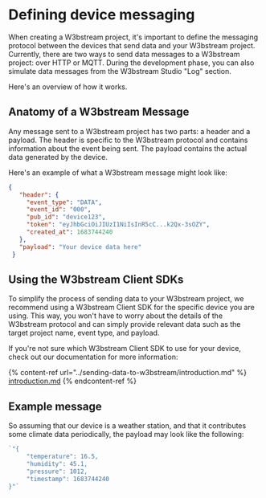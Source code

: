 # Defining device messaging

When creating a W3bstream project, it's important to define the messaging protocol between the devices that send data and your W3bstream project. Currently, there are two ways to send data messages to a W3bstream project: over HTTP or MQTT. During the development phase, you can also simulate data messages from the W3bstream Studio "Log" section.

Here's an overview of how it works.

## Anatomy of a W3bstream Message

Any message sent to a W3bstream project has two parts: a header and a payload. The header is specific to the W3bstream protocol and contains information about the event being sent. The payload contains the actual data generated by the device.

Here's an example of what a W3bstream message might look like:

```json
{
   "header": {
     "event_type": "DATA",
     "event_id": "000",
     "pub_id": "device123",
     "token": "eyJhbGciOiJIUzI1NiIsInR5cC...k2Qx-3sOZY",
     "created_at": 1683744240
   },
   "payload": "Your device data here"
 }
```

## Using the W3bstream Client SDKs

To simplify the process of sending data to your W3bstream project, we recommend using a W3bstream Client SDK for the specific device you are using. This way, you won't have to worry about the details of the W3bstream protocol and can simply provide relevant data such as the target project name, event type, and payload.

If you're not sure which W3bstream Client SDK to use for your device, check out our documentation for more information:

{% content-ref url="../sending-data-to-w3bstream/introduction.md" %}
[introduction.md](../sending-data-to-w3bstream/introduction.md)
{% endcontent-ref %}

## Example message

So assuming that our device is a weather station, and that it contributes some climate data periodically, the payload may look like the following:

```javascript
`"{ 
     "temperature": 16.5, 
     "humidity": 45.1, 
     "pressure": 1012, 
     "timestamp": 1683744240 
}"`  
```

